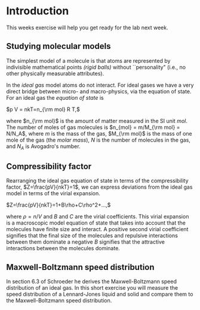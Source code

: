 # Introduction

This weeks exercise will help you get ready for the lab next week.

## Studying molecular models

The simplest model of a molecule is that atoms are represented by indivisible mathematical points _(rigid balls)_ without ``personality" (i.e., no other physically measurable attributes).

In the _ideal gas_ model atoms do not interact. For ideal gases we have a very direct bridge between micro- and macro-physics, via the equation of state. For an ideal gas the _equation of state_ is

$p V = nkT=n_{\rm mol} R T,$

where $n_{\rm mol}$ is the amount of matter measured in the SI unit $mol$.
The number of moles of gas molecules is $n_{mol}  = m/M_{\rm mol} = N/N_A$,
where $m$ is the mass of the gas, $M_{\rm mol}$ is the mass of one mole of the gas 
(the _molar mass_), $N$ is the number of molecules in the gas, and $N_A$ is Avogadro's number. 


## Compressibility factor

Rearranging the ideal gas equation of state in terms of the compressibility factor, $Z=\frac{pV}{nkT}=1$, we can express deviations from the ideal gas model in terms of the virial expansion.

$Z=\frac{pV}{nkT}=1+B\rho+C\rho^2+...,$


where $\rho=n/V$ and $B$ and $C$ are the virial coefficients. This virial expansion is a macroscopic model equation of state that takes into account that the molecules have finite size and interact.
A positive second virial coefficient signifies that the final size of the molecules and repulsive interactions between them dominate a negative $B$ signifies that the attractive interactions between the molecules dominate.

##  Maxwell-Boltzmann speed distribution

In section 6.3 of Schroeder he derives the Maxwell-Boltzmann speed distribution of an ideal gas. In this short exercise you will measure the speed distribution of a Lennard-Jones liquid and solid and compare them to the Maxwell-Boltzmann speed distribution.